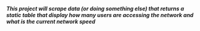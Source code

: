 ##### This project will scrape data (or doing something else) that returns a static table that display how many users are accessing the network and what is the current network speed

